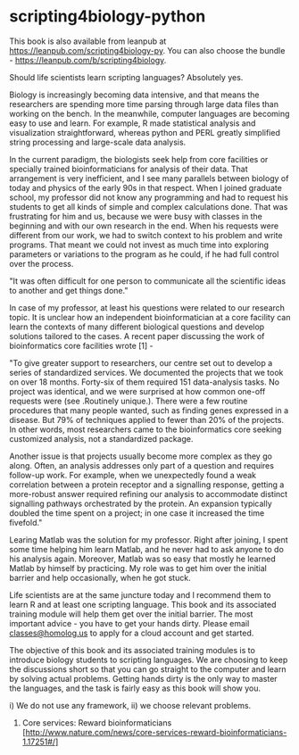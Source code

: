 # scripting4biology-python

This book is also available from leanpub at https://leanpub.com/scripting4biology-py. You can also choose the bundle -
https://leanpub.com/b/scripting4biology.


Should life scientists learn scripting languages?  Absolutely yes.

Biology is increasingly becoming data intensive, and that means the researchers are spending more time parsing through large data files 
than working on the bench. In the meanwhile, computer languages are becoming easy to use and learn. For example, R made statistical 
analysis and visualization straightforward, whereas python and PERL greatly simplified string processing and large-scale data analysis.

In the current paradigm, the biologists seek help from core facilities or specially trained bioinformaticians for analysis of their data. 
That arrangement is very inefficient, and I see many parallels between biology of today and physics of the early 90s in that respect. When 
I joined graduate school, my professor did not know any programming and had to request his students to get all kinds of simple and complex 
calculations done.  That was frustrating for him and us, because we were busy with classes in the beginning and with our own research in 
the end. When his requests were different from our work, we had to switch context to his problem and write programs. That meant we could
not invest as much time into exploring parameters or variations to the program as he could, if he had full control over the process.

"It was often difficult for one person to communicate all the scientific ideas to another and get things done."

In case of my professor, at least his questions were related to our research topic. It is unclear how an independent bioinformatician
at a core facility can learn the contexts of many different biological questions and develop solutions tailored to the cases. A recent 
paper discussing the work of bioinformatics core facilities wrote [1] -

"To give greater support to researchers, our centre set out to develop a series of standardized services. We documented the projects that we took on over 18 months. Forty-six of them required 151 data-analysis tasks. No project was identical, and we were surprised at how common one-off requests were (see .Routinely unique.). There were a few routine procedures that many people wanted, such as finding genes expressed in a disease. But 79% of techniques applied to fewer than 20% of the projects. In other words, most researchers came to the bioinformatics core seeking customized analysis, not a standardized package.

Another issue is that projects usually become more complex as they go along. Often, an analysis addresses only part of a question and requires follow-up work. For example, when we unexpectedly found a weak correlation between a protein receptor and a signalling response, getting a more-robust answer required refining our analysis to accommodate distinct signalling pathways orchestrated by the protein. An expansion typically doubled the time spent on a project; in one case it increased the time fivefold."


Learing Matlab was the solution for my professor. Right after joining, I spent some time helping him learn Matlab, and he never had to 
ask anyone to do his analysis again. Moreover, Matlab was so easy that mostly he learned Matlab by himself by practicing. My role was 
to get him over the initial barrier and help occasionally, when he got stuck.

Life scientists are at the same juncture today and I recommend them to learn R and at least one scripting language. This book and its 
associated training module will help them get over the initial barrier. The most important advice - you have to get your hands dirty.
Please email classes@homolog.us to apply for a cloud account and get started.

The objective of this book and its associated training modules is to introduce biology students to scripting languages. We are choosing to keep the discussions short so that you can go straight to the computer and learn by solving actual problems. Getting hands dirty is the only way to master the languages, and the task is fairly easy as this book will show you.


i) We do not use any framework, ii) we choose relevant problems.


1. Core services: Reward bioinformaticians [http://www.nature.com/news/core-services-reward-bioinformaticians-1.17251#/]
